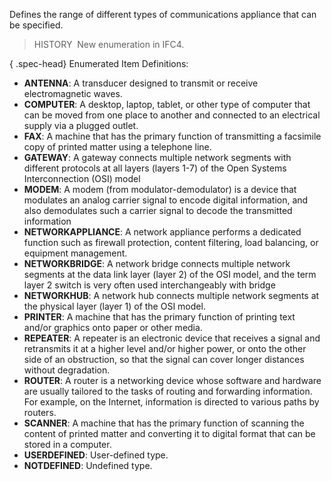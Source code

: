 Defines the range of different types of communications appliance that can be specified.

> HISTORY&nbsp; New enumeration in IFC4.

{ .spec-head}
Enumerated Item Definitions:

* **ANTENNA**: A transducer designed to transmit or receive electromagnetic waves.
* **COMPUTER**: A desktop, laptop, tablet, or other type of computer that can be moved from one place to another and connected to an electrical supply via a plugged outlet.
* **FAX**: A machine that has the primary function of transmitting a facsimile copy of printed matter using a telephone line.
* **GATEWAY**: A gateway connects multiple network segments with different protocols at all layers (layers 1-7) of the Open Systems Interconnection (OSI) model
* **MODEM**: A modem (from modulator-demodulator) is a device that modulates an analog carrier signal to encode digital information, and also demodulates such a carrier signal to decode the transmitted information
* **NETWORKAPPLIANCE**: A network appliance performs a dedicated function such as firewall protection, content filtering, load balancing, or equipment management.
* **NETWORKBRIDGE**: A network bridge connects multiple network segments at the data link layer (layer 2) of the OSI model, and the term layer 2 switch is very often used interchangeably with bridge
* **NETWORKHUB**: A network hub connects multiple network segments at the physical layer (layer 1) of the OSI model.
* **PRINTER**: A machine that has the primary function of printing text and/or graphics onto paper or other media.
* **REPEATER**: A repeater is an electronic device that receives a signal and retransmits it at a higher level and/or higher power, or onto the other side of an obstruction, so that the signal can cover longer distances without degradation.
* **ROUTER**: A router is a networking device whose software and hardware are usually tailored to the tasks of routing and forwarding information. For example, on the Internet, information is directed to various paths by routers.
* **SCANNER**: A machine that has the primary function of scanning the content of printed matter and converting it to digital format that can be stored in a computer.
* **USERDEFINED**: User-defined type.
* **NOTDEFINED**: Undefined type.